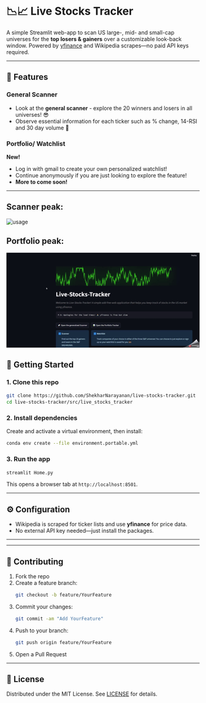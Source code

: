 # 📉📈 Live Stocks Tracker

A simple Streamlit web-app to scan US large-, mid- and small-cap universes for the **top losers & gainers** over a customizable look-back window. Powered by [yfinance](https://pypi.org/project/yfinance/) and Wikipedia scrapes—no paid API keys required.

---
## 🚀 Features

### General Scanner
- Look at the **general scanner** - explore the 20 winners and losers in all universes! 😎
- Observe essential information for each ticker such as % change, 14-RSI and 30 day volume 🌳

### Portfolio/ Watchlist
**New!**
- Log in with gmail to create your own personalized watchlist!
- Continue anonymously if you are just looking to explore the feature!
- **More to come soon!**


---
## Scanner peak:
<!---explore scanner video --->
![usage](media/usage_gif_scanner.gif)


## Portfolio peak:
<!---explore scanner video --->
![usage](media/usage_gif_portfolio.gif)

## 🚀 Getting Started

### 1. Clone this repo  
```bash
git clone https://github.com/ShekharNarayanan/live-stocks-tracker.git
cd live-stocks-tracker/src/live_stocks_tracker
```

### 2. Install dependencies  
Create and activate a virtual environment, then install:
```bash
conda env create --file environment.portable.yml

```

### 3. Run the app  
```bash
streamlit Home.py
```
This opens a browser tab at `http://localhost:8501`.

---

## ⚙️ Configuration

- Wikipedia is scraped for ticker lists and use **yfinance** for price data.  
- No external API key needed—just install the packages.

---

---

## 🤝 Contributing

1. Fork the repo  
2. Create a feature branch:  
   ```bash
   git checkout -b feature/YourFeature
   ```  
3. Commit your changes:  
   ```bash
   git commit -am "Add YourFeature"
   ```  
4. Push to your branch:  
   ```bash
   git push origin feature/YourFeature
   ```  
5. Open a Pull Request

---

## 📝 License

Distributed under the MIT License. See [LICENSE](LICENSE) for details.



